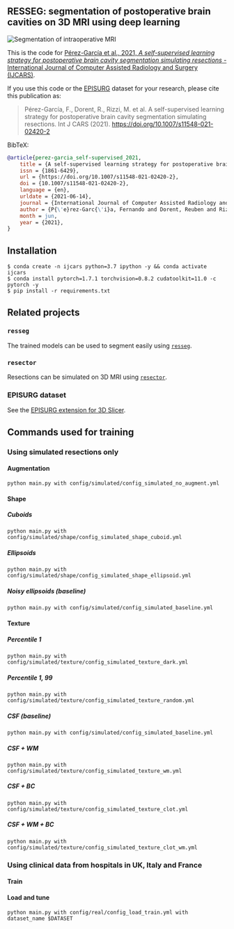 ## RESSEG: segmentation of postoperative brain cavities on 3D MRI using deep learning

![Segmentation of intraoperative
MRI](https://media.springernature.com/full/springer-static/image/art%3A10.1007%2Fs11548-021-02420-2/MediaObjects/11548_2021_2420_Fig6_HTML.jpg)

This is the code for [Pérez-García et al., 2021, *A self-supervised learning strategy for postoperative brain cavity segmentation simulating resections* - International Journal of Computer Assisted Radiology and
Surgery (IJCARS)](https://doi.org/10.1007/s11548-021-02420-2).

If you use this code or the [EPISURG](https://github.com/fepegar/SlicerEPISURG)
dataset for your research, please cite this publication as:

> Pérez-García, F., Dorent, R., Rizzi, M. et al. A self-supervised learning strategy for postoperative brain cavity segmentation simulating resections. Int J CARS (2021). https://doi.org/10.1007/s11548-021-02420-2

BibTeX:

```bibtex
@article{perez-garcia_self-supervised_2021,
	title = {A self-supervised learning strategy for postoperative brain cavity segmentation simulating resections},
	issn = {1861-6429},
	url = {https://doi.org/10.1007/s11548-021-02420-2},
	doi = {10.1007/s11548-021-02420-2},
	language = {en},
	urldate = {2021-06-14},
	journal = {International Journal of Computer Assisted Radiology and Surgery},
	author = {P{\'e}rez-Garc{\'i}a, Fernando and Dorent, Reuben and Rizzi, Michele and Cardinale, Francesco and Frazzini, Valerio and Navarro, Vincent and Essert, Caroline and Ollivier, Ir{\`e}ne and Vercauteren, Tom and Sparks, Rachel and Duncan, John S. and Ourselin, S{\'e}bastien},
	month = jun,
	year = {2021},
}
```

## Installation

```shell
$ conda create -n ijcars python=3.7 ipython -y && conda activate ijcars
$ conda install pytorch=1.7.1 torchvision=0.8.2 cudatoolkit=11.0 -c pytorch -y
$ pip install -r requirements.txt
```

## Related projects

### `resseg`

The trained models can be used to segment easily using [`resseg`](https://github.com/fepegar/resseg).

### `resector`

Resections can be simulated on 3D MRI using [`resector`](https://github.com/fepegar/resector).

### EPISURG dataset

See the [EPISURG extension for 3D Slicer](https://github.com/fepegar/SlicerEPISURG).

## Commands used for training

### Using simulated resections only

#### Augmentation

```
python main.py with config/simulated/config_simulated_no_augment.yml
```

#### Shape

##### Cuboids

```
python main.py with config/simulated/shape/config_simulated_shape_cuboid.yml
```

##### Ellipsoids

```
python main.py with config/simulated/shape/config_simulated_shape_ellipsoid.yml
```

##### Noisy ellipsoids (baseline)

```
python main.py with config/simulated/config_simulated_baseline.yml
```

#### Texture

##### Percentile 1

```
python main.py with config/simulated/texture/config_simulated_texture_dark.yml
```

##### Percentile 1, 99

```
python main.py with config/simulated/texture/config_simulated_texture_random.yml
```

##### CSF (baseline)

```
python main.py with config/simulated/config_simulated_baseline.yml
```

##### CSF + WM

```
python main.py with config/simulated/texture/config_simulated_texture_wm.yml
```

##### CSF + BC

```
python main.py with config/simulated/texture/config_simulated_texture_clot.yml
```

##### CSF + WM + BC

```
python main.py with config/simulated/texture/config_simulated_texture_clot_wm.yml
```

### Using clinical data from hospitals in UK, Italy and France

#### Train

#### Load and tune

```
python main.py with config/real/config_load_train.yml with dataset_name $DATASET
```
